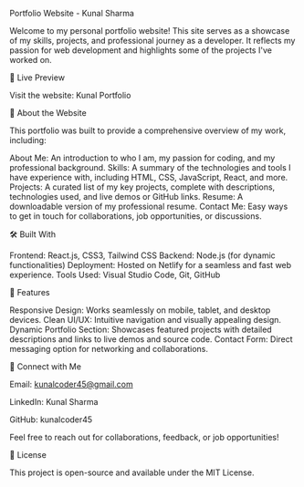 Portfolio Website - Kunal Sharma

Welcome to my personal portfolio website! This site serves as a showcase of my skills, projects, and professional journey as a developer. It reflects my passion for web development and highlights some of the projects I've worked on.

🚀 Live Preview

Visit the website: Kunal Portfolio

📝 About the Website

This portfolio was built to provide a comprehensive overview of my work, including:

About Me: An introduction to who I am, my passion for coding, and my professional background.
Skills: A summary of the technologies and tools I have experience with, including HTML, CSS, JavaScript, React, and more.
Projects: A curated list of my key projects, complete with descriptions, technologies used, and live demos or GitHub links.
Resume: A downloadable version of my professional resume.
Contact Me: Easy ways to get in touch for collaborations, job opportunities, or discussions.

🛠 Built With

Frontend: React.js, CSS3, Tailwind CSS
Backend: Node.js (for dynamic functionalities)
Deployment: Hosted on Netlify for a seamless and fast web experience.
Tools Used: Visual Studio Code, Git, GitHub

🌟 Features

Responsive Design: Works seamlessly on mobile, tablet, and desktop devices.
Clean UI/UX: Intuitive navigation and visually appealing design.
Dynamic Portfolio Section: Showcases featured projects with detailed descriptions and links to live demos and source code.
Contact Form: Direct messaging option for networking and collaborations.


🤝 Connect with Me

Email: kunalcoder45@gmail.com

LinkedIn: Kunal Sharma

GitHub: kunalcoder45

Feel free to reach out for collaborations, feedback, or job opportunities!

📜 License

This project is open-source and available under the MIT License.
